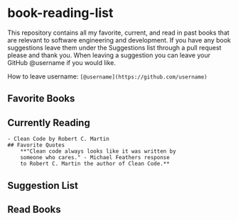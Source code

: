 # book-reading-list

This repository contains all my favorite, current, and read 
in past books that are relevant to software engineering and 
development. If you have any book suggestions leave them 
under the Suggestions list through a pull request please 
and thank you. When leaving a suggestion you can leave your 
GitHub @username if you would like.

How to leave username: `[@username](https://github.com/username)`

## Favorite Books

## Currently Reading
	- Clean Code by Robert C. Martin
	## Favorite Quotes
		**"Clean code always looks like it was written by
		someone who cares." - Michael Feathers response
		to Robert C. Martin the author of Clean Code.**
	
## Suggestion List 

## Read Books
